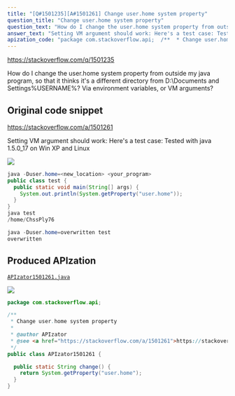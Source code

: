 ```yaml
---
title: "[Q#1501235][A#1501261] Change user.home system property"
question_title: "Change user.home system property"
question_text: "How do I change the user.home system property from outside my java program, so that it thinks it's a different directory from D:\\Documents and Settings\\%USERNAME%? Via environment variables, or VM arguments?"
answer_text: "Setting VM argument should work: Here's a test case: Tested with java 1.5.0_17 on Win XP and Linux"
apization_code: "package com.stackoverflow.api;  /**  * Change user.home system property  *  * @author APIzator  * @see <a href=\"https://stackoverflow.com/a/1501261\">https://stackoverflow.com/a/1501261</a>  */ public class APIzator1501261 {    public static String change() {     return System.getProperty(\"user.home\");   } }"
---
```


https://stackoverflow.com/q/1501235

How do I change the user.home system property from outside my java program, so that it thinks it&#x27;s a different directory from D:\Documents and Settings\%USERNAME%? Via environment variables, or VM arguments?



## Original code snippet

https://stackoverflow.com/a/1501261

Setting VM argument should work:
Here&#x27;s a test case:
Tested with java 1.5.0_17 on Win XP and Linux

<div class="code-logo"><img src="/stackoverflow.png" /></div>

```java
java -Duser.home=<new_location> <your_program>
public class test {
  public static void main(String[] args) {
    System.out.println(System.getProperty("user.home"));
  }
}
java test
/home/ChssPly76

java -Duser.home=overwritten test
overwritten
```

## Produced APIzation

[`APIzator1501261.java`](https://github.com/pasqualesalza/apization-temp/raw/main/data/search/APIzator1501261.java)

<div class="code-logo"><img src="/apizator.png" /></div>

```java
package com.stackoverflow.api;

/**
 * Change user.home system property
 *
 * @author APIzator
 * @see <a href="https://stackoverflow.com/a/1501261">https://stackoverflow.com/a/1501261</a>
 */
public class APIzator1501261 {

  public static String change() {
    return System.getProperty("user.home");
  }
}

```